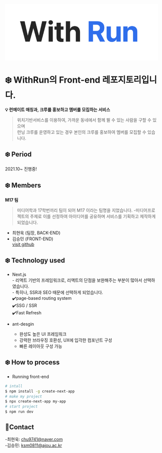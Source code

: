 
![logo](./public/WithRunLogo.png)  

# ❄️ WithRun의 Front-end 레포지토리입니다.

**:bulb: 런메이트 매칭과, 크루를 홍보하고 멤버를 모집하는 서비스** 

> 위치기반서비스를 이용하여, 가까운 동네에서 함께 뛸 수 있는 사람을 구할 수 있으며  
> 런닝 크루를 운영하고 있는 경우 본인의 크루를 홍보하여 멤버를 모집할 수 있습니다.  

## ❄️ Period  
2021.10~ 진행중!  

## ❄️ Members
**M17 팀**
> 미디어학과 17학번끼리 팀이 되어 M17 이라는 팀명을 지었습니다. 
> -미디어프로젝트의 주제로 이를 선정하여 아이디어를 공유하며 서비스를 기획하고 제작하게 되었습니다.  
* 최현욱 (팀장, BACK-END)  
* 김승민 (FRONT-END)  
[visit github](https://github.com/turfguy)  


## ❄️ Technology used  

  *  Next.js  
    - 리액트 기반의 프레임워크로, 리액트의 단점을 보완해주는 부분이 많아서 선택하였습니다.  
    - 특히나, SSR과 SEO 때문에 선택하게 되었습니다.  
    ✔️page-based routing system  
    ✔️SSG / SSR  
    ✔️Fast Refresh  

  * ant-desgin  
    - 완성도 높은 UI 프레임워크  
    - 강력한 브라우징 호환성, UX에 입각한 컴포넌트 구성  
    - 빠른 레이아웃 구성 가능  


## ❄️ How to process 
* Running front-end
```bash
# intall
$ npm install -g create-next-app
# make my project
$ npx create-next-app my-app
# start project
$ npm run dev

```
## 🌈Contact
-최현욱: chu9741@naver.com  
-김승민: ksm0811@ajou.ac.kr  
